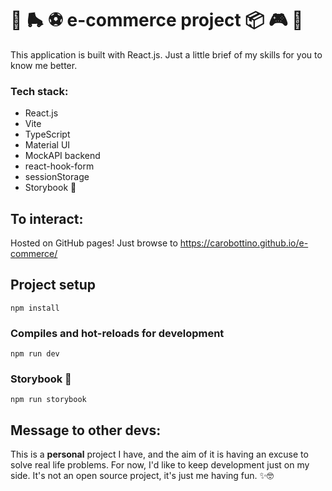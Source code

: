 # 🧸 🛼 ⚽ e-commerce project 📦 🎮 👗

This application is built with React.js. Just a little brief of my skills for you to know me better.

### Tech stack:

- React.js
- Vite
- TypeScript
- Material UI
- MockAPI backend
- react-hook-form
- sessionStorage
- Storybook 📓

## To interact:

Hosted on GitHub pages! Just browse to https://carobottino.github.io/e-commerce/

## Project setup

```
npm install
```

### Compiles and hot-reloads for development

```
npm run dev
```

### Storybook 📓

```
npm run storybook
```

## Message to other devs:

This is a **personal** project I have, and the aim of it is having an excuse to solve real life problems. For now, I'd like to keep development just on my side. It's not an open source project, it's just me having fun. ✨🤓
